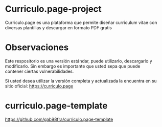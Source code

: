 # Curriculo.page-project
Curriculo.page es una plataforma que permite diseñar curriculum vitae con diversas plantillas y descargar en formato PDF gratis

# Observaciones
Este respositorio es una versión estándar, puede utilizarlo, descargarlo y modificarlo. Sin embargo es importante que usted sepa que puede contener ciertas vulnerabilidades.

Si usted desea utilizar la versión completa y actualizada la encuentra en su sitio oficial: https://curriculo.page

# curriculo.page-template
https://github.com/gab98fra/curriculo.page-template
